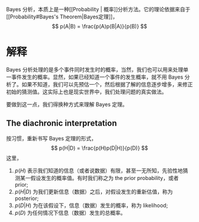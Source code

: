 Bayes 分析，本质上是一种[[Probability | 概率]]分析方法。它的理论依据来自于 [[Probability#Bayes's Theorem|Bayes定理]]，
$$
p(A|B) = \frac{p(A)p(B|A)}{p(B)}
$$

# 解释
Bayes 分析处理的是多个事件同时发生时的概率，当然，我们也可以用来处理单一事件发生的概率。显然，如果已经知道一个事件的发生概率，就不用 Bayes 分析了。如果不知道，我们可以先预估一个，然后根据了解的信息逐步增多，来修正初始的猜测值。这实际上也是现实世界中，我们处理问题的真实做法。

要做到这一点，我们得换种方式来理解 Bayes 定理。

## The diachronic interpretation
按习惯，重新书写 Bayes 定理的形式，
$$
p(H|D) = \frac{p(H)p(D|H)}{p(D)}
$$
这里，
1. $p(H)$ 表示我们知道的信息（或者说数据）有限，甚至一无所知，先验性地猜测某一假设发生的概率值。有时我们称之为 the prior probability，或者 prior;
1. $p(H|D)$ 为我们更新信息（数据）之后，对假设发生的重新估值，称为 posterior;
1. $p(D|H)$ 为在该假设下，信息（数据）发生的概率，称为 likelihood;
1. $p(D)$ 为任何情况下信息（数据）发生的总概率。

